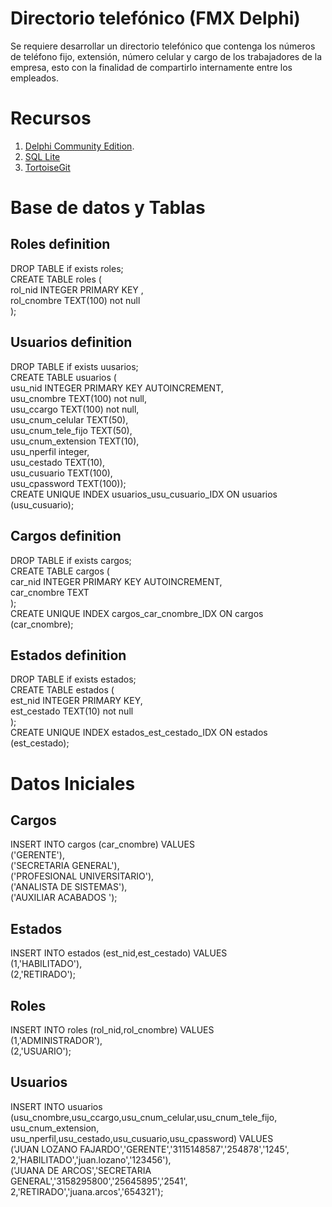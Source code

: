 # Directorio telefónico (FMX Delphi)
Se requiere desarrollar un directorio telefónico que contenga los números de teléfono fijo, extensión, número celular y cargo de los trabajadores de la empresa, esto con la finalidad de compartirlo internamente entre los empleados. 

# Recursos

1. [Delphi Community Edition](https://www.embarcadero.com/es/products/delphi/starter). 
2. [SQL Lite](https://www.sqlite.org/download.html)
3. [TortoiseGit](https://tortoisegit.org/download/)

# Base de datos y Tablas

## Roles definition  
DROP TABLE if exists roles;  
CREATE TABLE roles (   
	rol_nid INTEGER PRIMARY KEY ,  
	rol_cnombre TEXT(100) not null	 
);   
  
 ## Usuarios definition  
DROP TABLE  if exists uusarios;  
CREATE TABLE usuarios (    
	usu_nid INTEGER PRIMARY KEY AUTOINCREMENT,  
	usu_cnombre TEXT(100) not null,  
	usu_ccargo TEXT(100) not null,  
	usu_cnum_celular TEXT(50),  
	usu_cnum_tele_fijo TEXT(50),  
	usu_cnum_extension TEXT(10),  
	usu_nperfil integer,   
	usu_cestado TEXT(10),  
    usu_cusuario TEXT(100),  
	usu_cpassword TEXT(100));    
CREATE UNIQUE INDEX usuarios_usu_cusuario_IDX ON usuarios (usu_cusuario);  
  
## Cargos definition  
DROP TABLE if exists cargos;  
CREATE TABLE cargos (  
	car_nid INTEGER PRIMARY KEY AUTOINCREMENT,  
	car_cnombre TEXT  
);  
CREATE UNIQUE INDEX cargos_car_cnombre_IDX ON cargos (car_cnombre);  
  
## Estados definition  
DROP TABLE if exists estados;  
CREATE TABLE estados (  
	est_nid INTEGER  PRIMARY KEY,  
	est_cestado TEXT(10) not null  
);  
CREATE UNIQUE INDEX estados_est_cestado_IDX ON estados (est_cestado);  

# Datos Iniciales

## Cargos
INSERT INTO cargos (car_cnombre) VALUES  
	 ('GERENTE'),  
	 ('SECRETARIA GENERAL'),  
	 ('PROFESIONAL UNIVERSITARIO'),  
	 ('ANALISTA DE SISTEMAS'),  
	 ('AUXILIAR ACABADOS ');  

## Estados
INSERT INTO estados (est_nid,est_cestado) VALUES  
	 (1,'HABILITADO'),  
	 (2,'RETIRADO');  

## Roles
INSERT INTO roles (rol_nid,rol_cnombre) VALUES  
	 (1,'ADMINISTRADOR'),  
	 (2,'USUARIO');  
	 
## Usuarios
INSERT INTO usuarios (usu_cnombre,usu_ccargo,usu_cnum_celular,usu_cnum_tele_fijo,  
usu_cnum_extension, usu_nperfil,usu_cestado,usu_cusuario,usu_cpassword) VALUES  
	 ('JUAN LOZANO FAJARDO','GERENTE','3115148587','254878','1245',  
		2,'HABILITADO','juan.lozano','123456'),  
	 ('JUANA DE ARCOS','SECRETARIA GENERAL','3158295800','25645895','2541',  
	 2,'RETIRADO','juana.arcos','654321');  

	 
	 

	 

